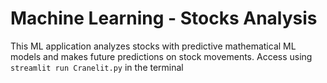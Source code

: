 # Machine Learning - Stocks Analysis
 This ML application analyzes stocks with predictive mathematical ML models and makes future predictions on stock movements.
Access using `streamlit run Cranelit.py` in the terminal
